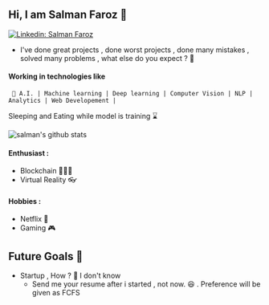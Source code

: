 ## Hi, I am Salman Faroz  🧑
[![Linkedin: Salman Faroz](https://img.shields.io/badge/-stsfaroz-blue?style=flat-square&logo=Linkedin&logoColor=white&link=https://www.linkedin.com/in/salman-faroz-data-scientist/)](https://www.linkedin.com/in/salman-faroz-data-scientist/)

  - I've done great projects , done worst projects , done many mistakes , solved many problems , 
  what else do you expect ?  🔮
  
  
#### Working in technologies like
``` 
 🧠 A.I. | Machine learning | Deep learning | Computer Vision | NLP | Analytics | Web Developement |
 ```
 Sleeping and Eating while model is training ⌛

![salman's github stats](https://github-readme-stats.vercel.app/api?username=stsfaroz&show_icons=true&theme=radical)


#### Enthusiast :
- Blockchain 🧑🏻‍💻
- Virtual Reality 👓

#### Hobbies :
- Netflix 🎥 
- Gaming 🎮

## Future Goals 💭
- Startup , How ? 🤔 I don't know
    - Send me your resume after i started ,  not now. 😆 . Preference will be given as FCFS
